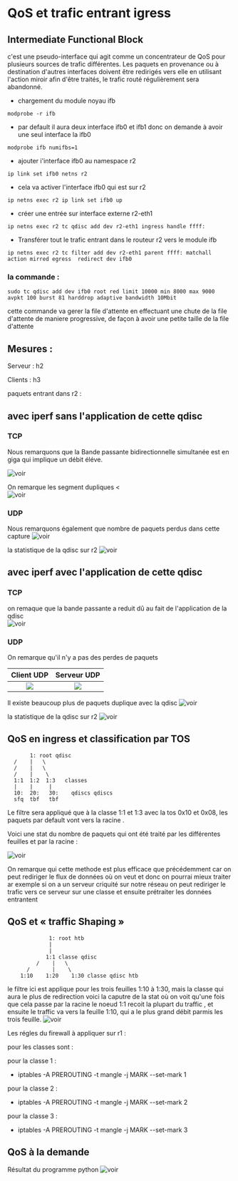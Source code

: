 # QoS et trafic entrant igress


## Intermediate Functional Block

c'est une pseudo-interface qui agit comme un concentrateur de QoS pour plusieurs sources de trafic différentes. Les paquets en provenance ou à destination d'autres interfaces doivent être redirigés vers elle en utilisant l'action miroir afin d'être traités, le trafic routé régulièrement sera abandonné.


 - chargement du module noyau ifb

 ```modprobe -r ifb```
 - par default il aura deux interface ifb0 et  ifb1 donc on demande à avoir une seul interface la ifb0

 ```modprobe ifb numifbs=1```

 - ajouter i'interface ifb0 au namespace r2

 ```ip link set ifb0 netns r2```

 - cela va activer l'interface ifb0 qui est sur r2

 ```ip netns exec r2 ip link set ifb0 up```

 - créer une entrée sur interface externe r2-eth1

 ```ip netns exec r2 tc qdisc add dev r2-eth1 ingress handle ffff:```

 - Transférer tout le trafic entrant dans le routeur r2  vers le module ifb

 ```ip netns exec r2 tc filter add dev r2-eth1 parent ffff: matchall action mirred egress  redirect dev ifb0```





### la commande :

```sudo tc qdisc add dev ifb0 root red limit 10000 min 8000 max 9000 avpkt 100 burst 81 harddrop adaptive bandwidth 10Mbit```

cette commande va gerer la file d'attente en effectuant une chute de la file d'attente de maniere progressive, de façon
à avoir une petite taille de la file d'attente



## Mesures :

Serveur : h2

Clients : h3

paquets entrant dans r2 :


## avec iperf sans l'application de cette qdisc


### TCP

Nous remarquons que la Bande passante bidirectionnelle simultanée est en giga qui implique un débit éléve.

![voir](img/TCPSans.png "Client tcp sans l'application de la qdisc red")

On remarque les segment dupliques <   
![voir](img/DuplicateTCPSans.png "Client tcp sans l'application de la qdisc red")

### UDP
Nous remarquons également que nombre de paquets perdus dans cette capture
![voir](img/UDPSansServer.png "Client tcp sans l'application de la qdisc red")

la statistique de la qdisc sur r2
![voir](img/Stat.png "Client tcp sans l'application de la qdisc red")


## avec iperf avec l'application de cette qdisc


### TCP
on remaque que la bande passante a reduit dû au fait de l'application de la qdisc  
![voir](img/TCPAvec.png "Client tcp sans l'application de la qdisc red")


### UDP

On remarque qu'il n'y a pas des perdes de paquets

Client UDP           |  Serveur UDP
:-------------------------:|:-------------------------:
![](img/ClientUDPAvec.png)  |  ![](img/UDPServerAvec.png)



Il existe beaucoup plus de paquets duplique avec la qdisc
![voir](img/DuliTCP.png "Serveur tcp sans l'application de la qdisc red")


la statistique de la qdisc sur r2
![voir](img/statAvec.png "Client tcp sans l'application de la qdisc red")


## QoS en ingress et classification par TOS


           1: root qdisc
      /    |   \
      /    |   \
      /    |    \
      1:1  1:2  1:3   classes
      |    |     |
      10:  20:   30:    qdiscs qdiscs
      sfq  tbf   tbf

Le filtre sera appliqué que à la classe 1:1 et 1:3 avec la tos 0x10 et 0x08, les
paquets par default vont vers la racine .

Voici une stat du nombre de paquets qui ont été traité par les différentes feuilles et par la racine :

![voir](img/statingress.png "Client tcp sans l'application de la qdisc red")


On remarque qui cette methode est plus efficace que précédemment  car on peut rediriger le flux de données où on veut et donc on pourrai mieux traiter ar exemple si on a un serveur criquité sur notre réseau on peut rediriger le trafic vers ce serveur sur une classe et ensuite prétraiter les données entrantent



## QoS et « traffic Shaping »


                 1: root htb
                 |
                 |
                1:1 classe qdisc
             /    |   \
          /       |    \
        1:10    1:20    1:30 classe qdisc htb


le filtre ici est applique pour les trois feuilles 1:10 à 1:30, mais la classe qui aura le plus de redirection
voici la caputre de la stat où on voit qu'une fois que cela passe par  la racine le  noeud 1:1 recoit la plupart du traffic , et ensuite le traffic va vers la feuille 1:10,
qui a le plus grand débit parmis les trois feuille.
![voir](img/Qos.png "Client tcp sans l'application de la qdisc red")



Les régles du firewall à appliquer sur r1 :

pour les classes sont :

pour la classe 1 :
- iptables -A PREROUTING -t mangle  -j MARK --set-mark 1

pour la classe 2 :
- iptables -A PREROUTING -t mangle -j MARK --set-mark 2

pour la classe 3 :
- iptables -A PREROUTING -t mangle -j MARK --set-mark 3



## QoS à la demande

Résultat du programme python 
![voir](img/QosDemande.png "Client tcp sans l'application de la qdisc red")
